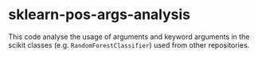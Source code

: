 # sklearn-pos-args-analysis
This code analyse the usage of arguments and keyword arguments in the scikit classes (e.g. `RandomForestClassifier`) used from other repositories.
